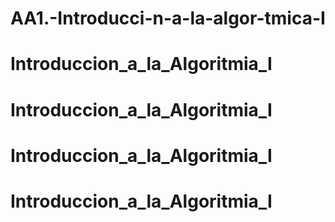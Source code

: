 # AA1.-Introducci-n-a-la-algor-tmica-I
# Introduccion_a_la_Algoritmia_I
# Introduccion_a_la_Algoritmia_I
# Introduccion_a_la_Algoritmia_I
# Introduccion_a_la_Algoritmia_I

